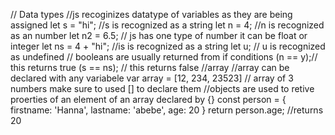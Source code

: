 // Data types
    //js recoginizes datatype of variables as they are being assigned
let s = "hi"; //s is recognized as a string
let n = 4; //n is recognized as an number
let n2 = 6.5; // js has one type of number it can be float or integer
let ns = 4 + "hi"; //is is recognized as a string
let u; // u is recognized as undefined
    // booleans are usually returned from if conditions
(n == y);// this returns true
(s == ns); // this returns false
    //array
        //array can be declared with any variabele
var array = [12, 234, 23523] // array of 3 numbers make sure to used [] to declare them
        //objects are used to retive proerties of an element of an array declared by  {}
const person = { firstname: 'Hanna', lastname: 'abebe', age: 20 }
return person.age; //returns 20
